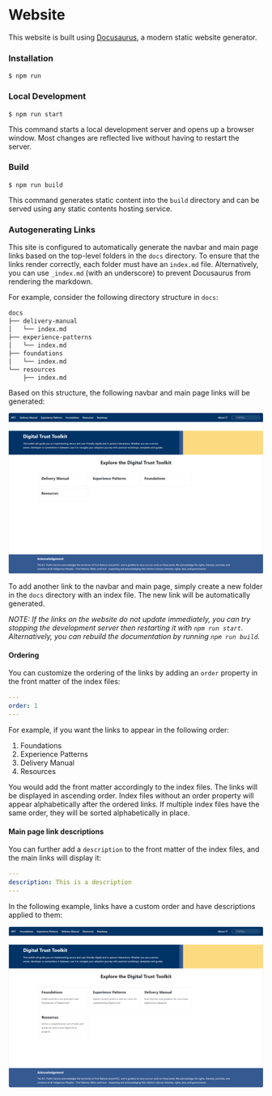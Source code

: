 # Website

This website is built using [Docusaurus](https://docusaurus.io/), a modern static website generator.

### Installation

```
$ npm run
```

### Local Development

```
$ npm run start
```

This command starts a local development server and opens up a browser window. Most changes are reflected live without having to restart the server.

### Build

```
$ npm run build
```

This command generates static content into the `build` directory and can be served using any static contents hosting service.

<!-- GitHub Actions have been set up for this therefore using the CLI is discouraged -->
<!-- ### Deployment

Using SSH:

```
$ USE_SSH=true npm run deploy
```

Not using SSH:

```
$ GIT_USER=<Your GitHub username> npm run deploy
```

If you are using GitHub pages for hosting, this command is a convenient way to build the website and push to the `gh-pages` branch. -->


### Autogenerating Links

This site is configured to automatically generate the navbar and main page links based on the top-level folders in the `docs` directory. To ensure that the links render correctly, each folder must have an `index.md` file. Alternatively, you can use `_index.md` (with an underscore) to prevent Docusaurus from rendering the markdown.

For example, consider the following directory structure in `docs`:

```
docs
├── delivery-manual
│   └── index.md
├── experience-patterns
│   └── index.md
├── foundations
│   └── index.md
└── resources
    ├── index.md
```

Based on this structure, the following navbar and main page links will be generated:

![](static/img/dtt-autogenerated-links.png)

To add another link to the navbar and main page, simply create a new folder in the `docs` directory with an index file. The new link will be automatically generated.

_NOTE: If the links on the website do not update immediately, you can try stopping the development server then restarting it with `npm run start`. Alternatively, you can rebuild the documentation by running `npm run build`._

#### Ordering

You can customize the ordering of the links by adding an `order` property in the front matter of the index files:

```yaml
---
order: 1
---
```

For example, if you want the links to appear in the following order:

1. Foundations
2. Experience Patterns
3. Delivery Manual
4. Resources

You would add the front matter accordingly to the index files. The links will be displayed in ascending order. Index files without an order property will appear alphabetically after the ordered links. If multiple index files have the same order, they will be sorted alphabetically in place.

#### Main page link descriptions

You can further add a `description` to the front matter of the index files, and the main links will display it:

```yaml
---
description: This is a description
---
```

In the following example, links have a custom order and have descriptions applied to them:

![](static/img/dtt-autogenerated-links-ordered-descriptions.png)
